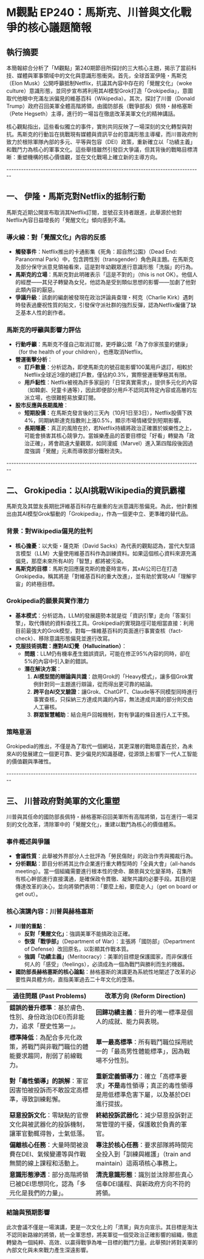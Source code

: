# M觀點 EP240：馬斯克、川普與文化戰爭的核心議題簡報

## 執行摘要

本簡報綜合分析了「M觀點」第240期節目所探討的三大核心主題，揭示了當前科技、媒體與軍事領域中的文化與意識形態衝突。首先，全球首富伊隆・馬斯克（Elon Musk）公開呼籲抵制Netflix，抗議其內容中存在的「覺醒文化」（woke culture）意識形態，並同步宣布將利用其AI模型Grok打造「Grokipedia」，意圖取代他眼中充滿左派偏見的維基百科（Wikipedia）。其次，探討了川普（Donald Trump）政府召回美軍全體高階將領，由國防部長（戰爭部長）佩特・赫格塞斯（Pete Hegseth）主導，進行的一場旨在徹底改革美軍文化的精神講話。

核心觀點指出，這些看似獨立的事件，實則共同反映了一場深刻的文化轉型與對抗。馬斯克的行動旨在挑戰現有媒體與資訊平台的意識形態主導權，而川普政府則致力於根除軍隊內部的多元、平等與包容（DEI）政策，重新確立以「功績主義」和戰鬥力為核心的軍事文化。這些舉措雖然引發巨大爭議，但其背後的戰略目標清晰：重塑機構的核心價值觀，並在文化戰場上確立新的主導方向。

\--------------------------------------------------------------------------------

## 一、 伊隆・馬斯克對Netflix的抵制行動

馬斯克近期公開宣布取消其Netflix訂閱，並號召支持者跟進，此舉源於他對Netflix內容日益增長的「覺醒文化」傾向感到不滿。

### 導火線：對「覺醒文化」內容的反感

- **觸發事件**：Netflix推出的卡通影集《死角：超自然公園》（Dead End: Paranormal Park）中，包含跨性別（transgender）角色與主題。在馬斯克及部分保守派意見領袖看來，這是對年幼觀眾進行意識形態「洗腦」的行為。
- **馬斯克的立場**：馬斯克對此明確表示「這是不對的」（this is not OK）。他個人的經歷——其兒子轉變為女兒，他認為是受到類似思想的影響——加劇了他對此類內容的厭惡。
- **爭議升級**：該劇的編劇被發現在政治評論員查理・柯克（Charlie Kirk）遇刺時發表過慶祝性質的貼文，引發保守派社群的強烈反彈，認為Netflix僱傭了缺乏基本人性的創作者。

### 馬斯克的呼籲與影響力評估

- **行動呼籲**：馬斯克不僅自己取消訂閱，更呼籲公眾「為了你家孩童的健康」（for the health of your children），也應取消Netflix。
- **營運衝擊分析**：
  - **訂戶數量**：分析認為，即使馬斯克的號召能影響100萬用戶退訂，相較於Netflix全球近3億的總訂戶數，僅佔約0.3%，實際營運衝擊極其有限。
  - **用戶黏性**：Netflix被視為許多家庭的「日常真實需求」，提供多元化的內容（如韓劇、兒童卡通等），因此即便部分用戶不認同其特定內容或高層的左派立場，也很難輕易放棄訂閱。
- **股市反應與長期風險**：
  - **短期股價**：在馬斯克發言後的三天內（10月1日至3日），Netflix股價下跌4%，同期納斯達克指數則上漲0.5%，顯示市場情緒受到短期影響。
  - **長期隱憂**：真正的風險在於，若Netflix持續將政治正確置於娛樂性之上，可能會損害其核心競爭力。當娛樂產品的首要目標從「好看」轉變為「政治正確」，將會疏遠大量觀眾，如同漫威（Marvel）進入第四階段後因過度強調「覺醒」元素而導致部分鐵粉流失。

\--------------------------------------------------------------------------------

## 二、 Grokipedia：以AI挑戰Wikipedia的資訊霸權

馬斯克及其盟友長期批評維基百科存在嚴重的左派意識形態偏見。為此，他計劃推出由其AI模型Grok驅動的「Grokipedia」，作為一個更中立、更準確的替代品。

### 背景：對Wikipedia偏見的批判

- **核心擔憂**：以大衛・薩克斯（David Sacks）為代表的觀點認為，當代大型語言模型（LLM）大量使用維基百科作為訓練資料。如果這個核心資料來源充滿偏見，那麼未來所有AI的「智慧」都將被污染。
- **馬斯克的目標**：馬斯克回應薩克斯的擔憂時宣布，其xAI公司已在打造Grokipedia，稱其將是「對維基百科的重大改進」，並有助於實現xAI「理解宇宙」的終極目標。

### Grokipedia的願景與實作潛力

- **基本模式**：分析認為，LLM的發展趨勢本就是從「資訊引擎」走向「答案引擎」，取代傳統的資料查找工具。Grokipedia的實現路徑可能相當直接：利用目前最強大的Grok模型，對每一條維基百科的頁面進行事實查核（fact-check）、移除意識形態偏見並進行改寫。
- **克服技術挑戰：應對AI幻覺（Hallucination）**：
  - **問題**：LLM仍有機率產生錯誤資訊，可能在修正95%內容的同時，卻在5%的內容中引入新的錯誤。
  - **潛在解決方案**：
    1. **AI模型間的辯論與共識**：啟用Grok的「Heavy模式」，讓多個Grok實例針對同一主題進行辯論，從而得出更可靠的結論。
    2. **跨平台AI交叉驗證**：讓Grok、ChatGPT、Claude等不同模型同時進行事實查核，只採納三方達成共識的內容，無法達成共識的部分則交由人工審核。
    3. **群眾智慧輔助**：結合用戶回報機制，對有爭議的條目進行人工干預。

### 策略意涵

Grokipedia的推出，不僅是為了取代一個網站，其更深層的戰略意義在於，為未來AI的發展建立一個更可靠、更少偏見的知識基礎，從源頭上影響下一代人工智能的價值觀與準確性。

\--------------------------------------------------------------------------------

## 三、 川普政府對美軍的文化重塑

川普與其任命的國防部長佩特・赫格塞斯召回美軍所有高階將領，旨在進行一場深刻的文化改革，清除軍中的「覺醒文化」，重建以戰鬥為核心的價值體系。

### 事件概述與爭議

- **會議性質**：此舉被外界部分人士批評為「勞民傷財」的政治作秀與獨裁行為。
- **分析觀點**：節目分析將其比作企業進行重大轉型時的「全員大會」（all-hands meeting）。當一個組織需要進行根本性的使命、願景與文化變革時，召集所有核心幹部進行直接溝通，是確保政令貫徹、凝聚共識的必要手段。其目的是傳達改革的決心，並向將領們表明：「要麼上船，要麼走人」（get on board or get out）。

### 核心演講內容：川普與赫格塞斯

- **川普的重點**：
  - **反對「覺醒文化」**：強調美軍不能搞政治正確。
  - **恢復「戰爭部」**（Department of War）：主張將「國防部」（Department of Defense）改回原名，以彰顯其作戰本質。
  - **強調「功績主義」**（Meritocracy）：美軍的目標是保護國家，而非保護任何人的「感受」（feelings），必須成為一個為戰鬥與勝利而生的機器。
- **國防部長赫格塞斯的核心論點**：赫格塞斯的演講更為系統性地闡述了改革的必要性與具體方向，直指美軍過去二十年文化的墮落。

| 過往問題 (Past Problems)                                     | 改革方向 (Reform Direction)                                  |
| ------------------------------------------------------------ | ------------------------------------------------------------ |
| **錯誤的晉升標準**：基於膚色、性別、身份政治(DEI)而非能力，追求「歷史性第一」。 | **回歸功績主義**：晉升的唯一標準是個人的成就、能力與表現。   |
| **標準降低**：為配合多元化政策，將戰鬥與非戰鬥職位的體能要求趨同，削弱了前線戰力。 | **單一最高標準**：所有戰鬥職位採用統一的「最高男性體能標準」，因為戰場不分性別。 |
| **對「毒性領導」的誤解**：軍官因害怕被投訴而不敢設定高標準，導致訓練鬆懈。 | **重新定義領導力**：確立「高標準要求」**不是**毒性領導；真正的毒性領導是用低標準危害下屬，以及基於DEI進行提拔。 |
| **惡意投訴文化**：零缺點的官僚文化與被武器化的投訴機制，讓軍官動輒得咎，士氣低落。 | **終結投訴武器化**：減少惡意投訴對正常管理的干擾，保護敢於負責的軍官。 |
| **偏離核心任務**：大量時間被浪費在DEI、氣候變遷等與作戰無關的線上課程和活動上。 | **專注於核心任務**：要求部隊將時間完全投入到「訓練與維護」（train and maintain）這兩項核心事務上。 |
| **意識形態滲透**：部分高階將領已被DEI思想同化，認為「多元化是我們的力量」。 | **清洗意識形態**：識別並汰除那些真心信奉DEI議程、與新政府方向不符的將領。 |

### 結論與預期影響

此次會議不僅是一場演講，更是一次文化上的「清黨」與方向宣示。其目標是淘汰不認同新路線的將領，統一全軍思想，將美軍從一個受政治正確影響的組織，徹底轉變為一個純粹、高效、以贏得戰爭為唯一目標的戰鬥力量。此舉預計將對美軍的內部文化與未來戰力產生深遠影響。
